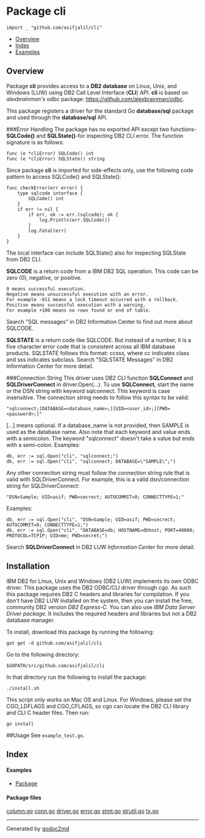 

# Package cli
`import _ "github.com/asifjalil/cli"`

* [Overview](#pkg-overview)
* [Index](#pkg-index)
* [Examples](#pkg-examples)

## <a name="pkg-overview">Overview</a>
Package **cli** provides access to a **DB2 database** on Linux, Unix, and Windows (LUW)
using DB2 Call Level Interface (**CLI**) API.
**cli** is based on *alexbrainman's* odbc package: <a href="https://github.com/alexbrainman/odbc">https://github.com/alexbrainman/odbc</a>.

This package registers a driver for the standard Go **database/sql** package and used through the
**database/sql** API.

###Error Handling
The package has no exported API except two functions-**SQLCode()** and **SQLState()**-for inspecting
DB2 CLI error. The function signature is as follows:


	func (e *cliError) SQLCode() int
	func (e *cliError) SQLState() string

Since package **cli** is imported for side-effects only, use the following code
pattern to access SQLCode() and SQLState():


	func checkError(err error) {
		type sqlcode interface {
			SQLCode() int
		}
		if err != nil {
			if err, ok := err.(sqlcode); ok {
				log.Println(err.SQLCode())
			}
			log.Fatal(err)
		}
	}

The local interface can include SQLState() also for inspecting SQLState from DB2 CLI.

**SQLCODE** is a return code from a IBM DB2 SQL operation.
This code can be zero (0), negative, or positive.


	0 means successful execution.
	Negative means unsuccessful execution with an error.
	For example -911 means a lock timeout occurred with a rollback.
	Positive means successful execution with a warning.
	For example +100 means no rows found or end of table.

Search "SQL messages" in DB2 Information Center to find out more about SQLCODE.

**SQLSTATE** is a return code like SQLCODE.
But instead of a number, it is a five character error code that is consistent across all IBM database products.
SQLSTATE follows this format: ccsss, where cc indicates class and sss indicates subclass.
Search "SQLSTATE Messages" in DB2 Information Center for more detail.

###Connection String
This driver uses DB2 CLI function **SQLConnect** and **SQLDriverConnect** in driver.Open(...).
To use **SQLConnect**, start the name or the DSN string with keyword sqlconnect. This keyword is case insensitive.
The connection string needs to follow this syntax to be valid:


	"sqlconnect;[DATABASE=<database_name>;][UID=<user_id>;][PWD=<password>;]"

[...] means optional. If a database_name is not provided, then SAMPLE is
used as the database name. Also note that each keyword and value ends with
a semicolon. The keyword "sqlconnect" doesn't take a value but ends with a semi-colon.
Examples:


	db, err := sql.Open("cli", "sqlconnect;")
	db, err := sql.Open("cli", "sqlconnect; DATABASE=\"SAMPLE\";")

Any other connection string must follow the connection string rule that is
valid with SQLDriverConnect. For example, this is a valid dsn/connection string
for SQLDriverConnect:


	"DSN=Sample; UID=asif; PWD=secrect; AUTOCOMMIT=0; CONNECTTYPE=1;"

Examples:


	db, err := sql.Open("cli", "DSN=Sample; UID=asif; PWD=secrect; AUTOCOMMIT=0; CONNECTTYPE=1;")
	db, err := sql.Open("cli", "DATABASE=db; HOSTNAME=dbhost; PORT=40000; PROTOCOL=TCPIP; UID=me; PWD=secret;")

Search **SQLDriverConnect** in DB2 LUW *Information Center* for more detail.

## Installation
IBM DB2 for Linux, Unix and Windows (DB2 LUW) implements its own ODBC driver.
This package uses the DB2 ODBC/CLI driver through cgo.
As such this package requires DB2 C headers and libraries for compilation.
If you don't have DB2 LUW installed on the system, then you can install
the free, community DB2 version *DB2 Express-C*.
You can also use *IBM Data Server Driver package*. It includes the required headers and libraries
but not a DB2 database manager.

To install, download this package by running the following:


	got get -d github.com/asifjalil/cli

Go to the following directory:


	$GOPATH/src/github.com/asifjalil/cli

In that directory run the following to install the package:


	./install.sh

This script only works on Mac OS and Linux. For Windows, please
set the CGO_LDFLAGS and CGO_CFLAGS, so cgo can locate the DB2 CLI
library and CLI C header files.
Then run:


	go install

##Usage
See `example_test.go`.




## <a name="pkg-index">Index</a>

#### <a name="pkg-examples">Examples</a>
* [Package](#example_)

#### <a name="pkg-files">Package files</a>
[column.go](/src/target/column.go) [conn.go](/src/target/conn.go) [driver.go](/src/target/driver.go) [error.go](/src/target/error.go) [stmt.go](/src/target/stmt.go) [strutil.go](/src/target/strutil.go) [tx.go](/src/target/tx.go) 










- - -
Generated by [godoc2md](http://godoc.org/github.com/davecheney/godoc2md)
